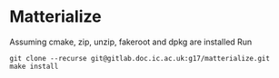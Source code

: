 # Matterialize
Assuming cmake, zip, unzip, fakeroot and dpkg are installed
Run 
```
git clone --recurse git@gitlab.doc.ic.ac.uk:g17/matterialize.git
make install
```
